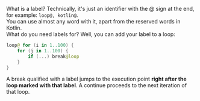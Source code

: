 What is a label? Technically, it's just an identifier with the @ sign at the end, for example: ``loop@, kotlin@``.  
You can use almost any word with it, apart from the reserved words in Kotlin.  
What do you need labels for? Well, you can add your label to a loop:
```kotlin
loop@ for (i in 1..100) {
    for (j in 1..100) {
        if (...) break@loop
    }
}
```
A break qualified with a label jumps to the execution point **right after the loop marked with that label**. A continue proceeds to the next iteration of that loop.
